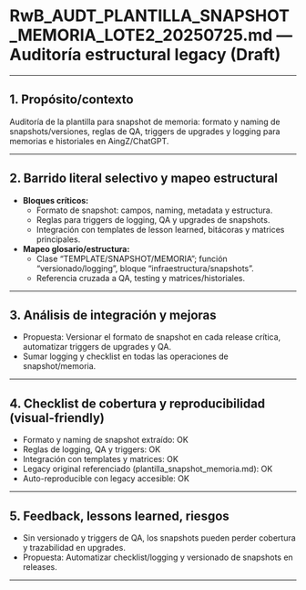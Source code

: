 # RwB_AUDT_PLANTILLA_SNAPSHOT_MEMORIA_LOTE2_20250725.md — Auditoría estructural legacy (Draft)

---

## 1. Propósito/contexto
Auditoría de la plantilla para snapshot de memoria: formato y naming de snapshots/versiones, reglas de QA, triggers de upgrades y logging para memorias e historiales en AingZ/ChatGPT.

---

## 2. Barrido literal selectivo y mapeo estructural
- **Bloques críticos:**
  - Formato de snapshot: campos, naming, metadata y estructura.
  - Reglas para triggers de logging, QA y upgrades de snapshots.
  - Integración con templates de lesson learned, bitácoras y matrices principales.
- **Mapeo glosario/estructura:**
  - Clase “TEMPLATE/SNAPSHOT/MEMORIA”; función “versionado/logging”, bloque “infraestructura/snapshots”.
  - Referencia cruzada a QA, testing y matrices/historiales.

---

## 3. Análisis de integración y mejoras
- Propuesta: Versionar el formato de snapshot en cada release crítica, automatizar triggers de upgrades y QA.
- Sumar logging y checklist en todas las operaciones de snapshot/memoria.

---

## 4. Checklist de cobertura y reproducibilidad (visual-friendly)
- Formato y naming de snapshot extraído: OK
- Reglas de logging, QA y triggers: OK
- Integración con templates y matrices: OK
- Legacy original referenciado (plantilla_snapshot_memoria.md): OK
- Auto-reproducible con legacy accesible: OK

---

## 5. Feedback, lessons learned, riesgos
- Sin versionado y triggers de QA, los snapshots pueden perder cobertura y trazabilidad en upgrades.
- Propuesta: Automatizar checklist/logging y versionado de snapshots en releases.

---

